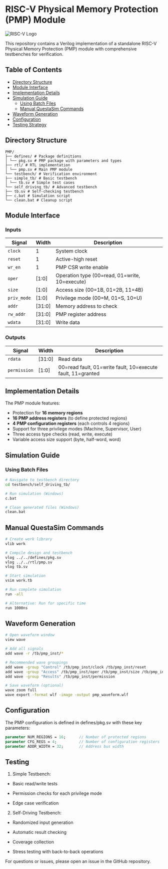 # RISC-V Physical Memory Protection (PMP) Module

![RISC-V Logo](https://riscv.org/wp-content/uploads/2019/12/riscv-logo-1.png)

This repository contains a Verilog implementation of a standalone RISC-V Physical Memory Protection (PMP) module with comprehensive testbenches for verification.

## Table of Contents
- [Directory Structure](#directory-structure)
- [Module Interface](#module-interface)
- [Implementation Details](#implementation-details)
- [Simulation Guide](#simulation-guide)
  - [Using Batch Files](#using-batch-files)
  - [Manual QuestaSim Commands](#manual-questasim-commands)
- [Waveform Generation](#waveform-generation)
- [Configuration](#configuration)
- [Testing Strategy](#testing-strategy)

## Directory Structure
    PMP/
    ├── defines/ # Package definitions
    │ └── pkg.sv # PMP package with parameters and types
    ├── rtl/ # RTL implementation
    │ └── pmp.sv # Main PMP module
    └── testbench/ # Verification environment
    ├── simple_tb/ # Basic testbench
    │ └── tb.sv # Simple test cases
    └── self_driving_tb/ # Advanced testbench
    ├── tb.sv # Self-checking testbench
    ├── c.bat # Simulation script
    └── clean.bat # Cleanup script

## Module Interface

### Inputs
| Signal      | Width  | Description                          |
|-------------|--------|--------------------------------------|
| `clock`     | 1      | System clock                         |
| `reset`     | 1      | Active-high reset                    |
| `wr_en`     | 1      | PMP CSR write enable                 |
| `oper`      | [1:0]  | Operation type (00=read, 01=write, 10=execute) |
| `size`      | [1:0]  | Access size (00=1B, 01=2B, 11=4B)    |
| `priv_mode` | [1:0]  | Privilege mode (00=M, 01=S, 10=U)    |
| `addr`      | [31:0] | Memory address to check              |
| `rw_addr`   | [31:0] | PMP register address                 |
| `wdata`     | [31:0] | Write data                           |

### Outputs
| Signal       | Width  | Description                          |
|--------------|--------|--------------------------------------|
| `rdata`      | [31:0] | Read data                            |
| `permission` | [1:0]  | 00=read fault, 01=write fault, 10=execute fault, 11=granted |

## Implementation Details

The PMP module features:
- Protection for **16 memory regions**
- **16 PMP address registers** (to define protected regions)
- **4 PMP configuration registers** (each controls 4 regions)
- Support for three privilege modes (Machine, Supervisor, User)
- Three access type checks (read, write, execute)
- Variable access size support (byte, half-word, word)

## Simulation Guide

### Using Batch Files

```bash
# Navigate to testbench directory
cd testbench/self_driving_tb/

# Run simulation (Windows)
c.bat

# Clean generated files (Windows)
clean.bat

```
## Manual QuestaSim Commands

```bash
# Create work library
vlib work

# Compile design and testbench
vlog ../../defines/pkg.sv
vlog ../../rtl/pmp.sv
vlog tb.sv

# Start simulation
vsim work.tb

# Run complete simulation
run -all

# Alternative: Run for specific time
run 1000ns
```

## Waveform Generation

```bash
# Open waveform window
view wave

# Add all signals
add wave -r /tb/pmp_inst/*

# Recommended wave groupings
add wave -group "Control" /tb/pmp_inst/clock /tb/pmp_inst/reset
add wave -group "Access" /tb/pmp_inst/oper /tb/pmp_inst/size /tb/pmp_inst/addr
add wave -group "Results" /tb/pmp_inst/permission

# Save waveform (optional)
wave zoom full
wave export -format wlf -image -output pmp_waveform.wlf
```

## Configuration
The PMP configuration is defined in defines/pkg.sv with these key parameters:

```systemverilog
parameter NUM_REGIONS = 16;      // Number of protected regions
parameter CFG_REGS = 4;          // Number of configuration registers
parameter ADDR_WIDTH = 32;       // Address bus width
```

## Testing
1. Simple Testbench:

- Basic read/write tests

- Permission checks for each privilege mode

- Edge case verification

2. Self-Driving Testbench:

- Randomized input generation

- Automatic result checking

- Coverage collection

- Stress testing with back-to-back operations

For questions or issues, please open an issue in the GitHub repository.